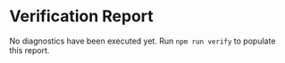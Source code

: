 # Verification Report

No diagnostics have been executed yet. Run `npm run verify` to populate this report.
